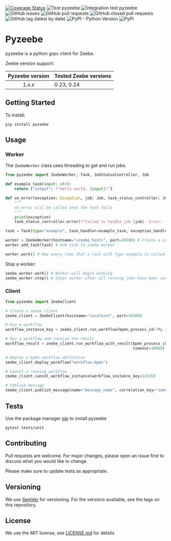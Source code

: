 [![Coverage Status](https://coveralls.io/repos/github/JonatanMartens/pyzeebe/badge.svg?branch=master)](https://coveralls.io/github/JonatanMartens/pyzeebe?branch=master)
![Test pyzeebe](https://github.com/JonatanMartens/pyzeebe/workflows/Test%20pyzeebe/badge.svg)
![Integration test pyzeebe](https://github.com/JonatanMartens/pyzeebe/workflows/Integration%20test%20pyzeebe/badge.svg)
![GitHub issues](https://img.shields.io/github/issues-raw/JonatanMartens/pyzeebe)
![GitHub pull requests](https://img.shields.io/github/issues-pr-raw/JonatanMartens/pyzeebe)
![GitHub closed pull requests](https://img.shields.io/github/issues-pr-closed-raw/JonatanMartens/pyzeebe)
![GitHub tag (latest by date)](https://img.shields.io/github/v/tag/JonatanMartens/pyzeebe)
![PyPI - Python Version](https://img.shields.io/pypi/pyversions/pyzeebe)
![PyPI](https://img.shields.io/pypi/v/pyzeebe)



# Pyzeebe
pyzeebe is a python grpc client for Zeebe.

Zeebe version support:

| Pyzeebe version | Tested Zeebe versions |
|:---------------:|----------------|
| 1.x.x           | 0.23, 0.24         |

## Getting Started
To install:

`pip install pyzeebe`

## Usage

### Worker

The `ZeebeWorker` class uses threading to get and run jobs.

```python
from pyzeebe import ZeebeWorker, Task, JobStatusController, Job

def example_task(input: str):
    return {"output": f"Hello world, {input}!"}

def on_error(exception: Exception, job: Job, task_status_controller: JobStatusController):
    """
    on_error will be called when the task fails
    """ 
    print(exception)
    task_status_controller.error(f"Failed to handle job {job}. Error: {str(exception)}")

task = Task(type="example", task_handler=example_task, exception_handler=on_error) # Create task object from example_task

worker = ZeebeWorker(hostname="<zeebe_host>", port=26500) # Create a zeebe worker
worker.add_task(task) # Add task to zeebe worker

worker.work() # Now every time that a task with type example is called example_task will be called
```

Stop a worker:
```python
zeebe_worker.work() # Worker will begin working
zeebe_worker.stop() # Stops worker after all running jobs have been completed 
```

### Client

```python
from pyzeebe import ZeebeClient

# Create a zeebe client
zeebe_client = ZeebeClient(hostname="localhost", port=26500)

# Run a workflow
workflow_instance_key = zeebe_client.run_workflow(bpmn_process_id="My zeebe workflow", variables={})

# Run a workflow and receive the result
workflow_result = zeebe_client.run_workflow_with_result(bpmn_process_id="My zeebe workflow",
                                                        timeout=10000)  # Will wait 10000 milliseconds (10 seconds)

# Deploy a bpmn workflow definition
zeebe_client.deploy_workflow("workflow.bpmn")

# Cancel a running workflow
zeebe_client.cancel_workflow_instance(workflow_instance_key=12345)

# Publish message
zeebe_client.publish_message(name="message_name", correlation_key="some_id")

```

## Tests
Use the package manager [pip](https://pip.pypa.io/en/stable/) to install pyzeebe
 
`pytest tests/unit`

## Contributing
Pull requests are welcome. For major changes, please open an issue first to discuss what you would like to change.

Please make sure to update tests as appropriate.


## Versioning
We use [SemVer](semver.org) for versioning. For the versions available, see the tags on this repository.

## License
We use the MIT license, see [LICENSE.md](LICENSE.md) for details
